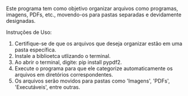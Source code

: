 Este programa tem como objetivo organizar arquivos como programas, imagens, PDFs, etc.,
movendo-os para pastas separadas e devidamente designadas.

Instruções de Uso:
1. Certifique-se de que os arquivos que deseja organizar estão em uma pasta específica.
2. Instale a biblioetca utlizando o terminal.
3. Ao abrir o terminal, digite: pip install pypdf2.
4. Execute o programa para que ele categorize automaticamente os arquivos em diretórios correspondentes.
5. Os arquivos serão movidos para pastas como 'Imagens', 'PDFs', 'Executáveis', entre outras.
